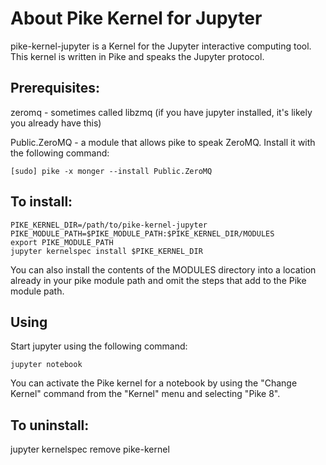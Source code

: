 # About Pike Kernel for Jupyter

pike-kernel-jupyter is a Kernel for the Jupyter interactive computing tool. This kernel is written in 
Pike and speaks the Jupyter protocol. 

## Prerequisites:

zeromq - sometimes called libzmq (if you have jupyter installed, it's likely you already have this)

Public.ZeroMQ - a module that allows pike to speak ZeroMQ. Install it with the following command:

```
[sudo] pike -x monger --install Public.ZeroMQ
```

## To install:

```
PIKE_KERNEL_DIR=/path/to/pike-kernel-jupyter
PIKE_MODULE_PATH=$PIKE_MODULE_PATH:$PIKE_KERNEL_DIR/MODULES
export PIKE_MODULE_PATH
jupyter kernelspec install $PIKE_KERNEL_DIR
```

You can also install the contents of the MODULES directory into a location already in
your pike module path and omit the steps that add to the Pike module path.

## Using

Start jupyter using the following command:

```
jupyter notebook
```

You can activate the Pike kernel for a notebook by using the "Change Kernel" command from the 
"Kernel" menu and selecting "Pike 8". 

## To uninstall:

jupyter kernelspec remove pike-kernel

